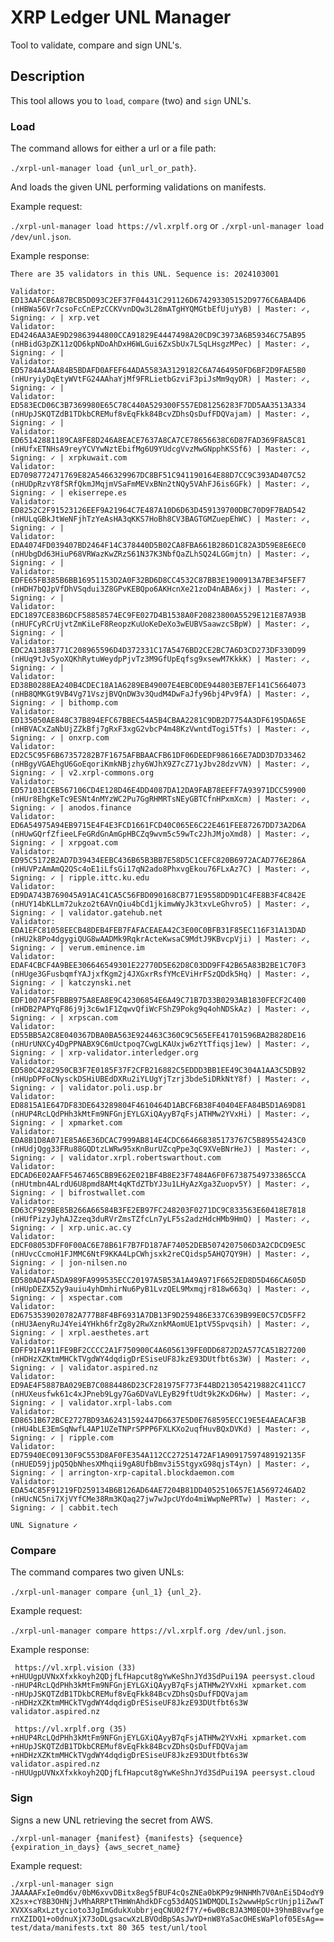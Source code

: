 # XRP Ledger UNL Manager

Tool to validate, compare and sign UNL's.

## Description

This tool allows you to `load`, `compare` (two) and `sign` UNL's.

### Load

The command allows for either a url or a file path:

`./xrpl-unl-manager load {unl_url_or_path}`.

And loads the given UNL performing validations on manifests.

Example request:

`./xrpl-unl-manager load https://vl.xrplf.org` or `./xrpl-unl-manager load /dev/unl.json`.

Example response:

```
There are 35 validators in this UNL. Sequence is: 2024103001 

Validator: ED13AAFCB6A87BCB5D093C2EF37F04431C291126D674293305152D9776C6ABA4D6 (nHBWa56Vr7csoFcCnEPzCCKVvnDQw3L28mATgHYQMGtbEfUjuYyB) | Master: ✓, Signing: ✓ | xrp.vet
Validator: ED4246AA3AE9D29863944800CCA91829E4447498A20CD9C3973A6B59346C75AB95 (nHBidG3pZK11zQD6kpNDoAhDxH6WLGui6ZxSbUx7LSqLHsgzMPec) | Master: ✓, Signing: ✓ |  
Validator: ED5784A43AA84B5BDAFD0AFEF64ADA5583A3129182C6A7464950FD6BF2D9FAE5B0 (nHUryiyDqEtyWVtFG24AAhaYjMf9FRLietbGzviF3piJsMm9qyDR) | Master: ✓, Signing: ✓ |  
Validator: ED583ECD06C3B7369980E65C78C440A529300F557ED81256283F7DD5AA3513A334 (nHUpJSKQTZdB1TDkbCREMuf8vEqFkk84BcvZDhsQsDufFDQVajam) | Master: ✓, Signing: ✓ |  
Validator: ED65142881189CA8FE8D246A8EACE7637A8CA7CE78656638C6D87FAD369F8A5C81 (nHUfxETNHsA9reyYCVYwNztEbifMg6U9YUdcgVvzMwGNpphKSSf6) | Master: ✓, Signing: ✓ | xrpkuwait.com
Validator: ED7098772471769E82A5466329967DC8BF51C941190164E88D7CC9C393AD407C52 (nHUDpRzvY8fSRfQkmJMqjmVSaFmMEVxBNn2tNQy5VAhFJ6is6GFk) | Master: ✓, Signing: ✓ | ekiserrepe.es
Validator: ED8252C2F91523126EEF9A21964C7E487A10D6D63D459139700DBC70D9F7BAD542 (nHULqGBkJtWeNFjhTzYeAsHA3qKKS7HoBh8CV3BAGTGMZuepEhWC) | Master: ✓, Signing: ✓ |  
Validator: EDA4074FD039407BD2464F14C378440D5B02CA8FBA661B286D1C82A3D59E8E6EC0 (nHUbgDd63HiuP68VRWazKwZRzS61N37K3NbfQaZLhSQ24LGGmjtn) | Master: ✓, Signing: ✓ |  
Validator: EDFE65FB385B6BB16951153D2A0F32BD6D8CC4532C87BB3E1900913A7BE34F5EF7 (nHDH7bQJpVfDhVSqdui3Z8GPvKEBQpo6AKHcnXe21zoD4nABA6xj) | Master: ✓, Signing: ✓ |  
Validator: EDC1897CE83B6DCF58858574EC9FE027D4B1538A0F20823800A5529E121E87A93B (nHUFCyRCrUjvtZmKiLeF8ReopzKuUoKeDeXo3wEUBVSaawzcSBpW) | Master: ✓, Signing: ✓ |  
Validator: EDC2A138B3771C208965596D4D372331C17A5476BD2CE2BC7A6D3CD273DF330D99 (nHUq9tJvSyoXQKhRytuWeydpPjvTz3M9GfUpEqfsg9xsewM7KkkK) | Master: ✓, Signing: ✓ |  
Validator: ED38B0288EA240B4CDEC18A1A6289EB49007E4EBC0DE944803EB7EF141C5664073 (nHB8QMKGt9VB4Vg71VszjBVQnDW3v3QudM4DwFaJfy96bj4Pv9fA) | Master: ✓, Signing: ✓ | bithomp.com
Validator: ED135050AE848C37B894EFC67BBEC54A5B4CBAA2281C9DB2D7754A3DF6195DA65E (nHBVACxZaNbUjZZkBfj7gRxF3xgG2vbcP4m48KzVwntdTogi5Tfs) | Master: ✓, Signing: ✓ | onxrp.com
Validator: ED2C5C95F6B67357282B7F1675AFBBAACFB61DF06DEEDF986166E7ADD3D7D33462 (nHBgyVGAEhgU6GoEqoriKmkNBjzhy6WJhX9Z7cZ71yJbv28dzvVN) | Master: ✓, Signing: ✓ | v2.xrpl-commons.org
Validator: ED571031CEB567106CD4E128D46E4DD4087DA12DA9FAB78EEFF7A93971DCC59900 (nHUr8EhgKeTc9ESNt4nMYzWC2Pu7GgRHMRTsNEyGBTCfnHPxmXcm) | Master: ✓, Signing: ✓ | anodos.finance
Validator: ED6A54975A94EB9715E4F4E3FCD1661FCD40C065E6C22E461FEE87267DD73A2D6A (nHUwGQrfZfieeLFeGRdGnAmGpHBCZq9wvm5c59wTc2JhJMjoXmd8) | Master: ✓, Signing: ✓ | xrpgoat.com
Validator: ED95C5172B2AD7D39434EEBC436B65B3BB7E58D5C1CEFC820B6972ACAD776E286A (nHUVPzAmAmQ2QSc4oE1iLfsGi17qN2ado8PhxvgEkou76FLxAz7C) | Master: ✓, Signing: ✓ | ripple.ittc.ku.edu
Validator: ED9DA743B769045A91AC41CA5C56FBD090168CB771E9558DD9D1C4FE8B3F4C842E (nHUY14bKLLm72ukzo2t6AVnQiu4bCd1jkimwWyJk3txvLeGhvro5) | Master: ✓, Signing: ✓ | validator.gatehub.net
Validator: EDA1EFC81058EECB48DEB4FEB7FAFACEAEA42C3E00C0BFB31F85EC116F31A13DAD (nHU2k8Po4dgygiQUG8wAADMk9RqkrActeKwsaC9MdtJ9KBvcpVji) | Master: ✓, Signing: ✓ | verum.eminence.im
Validator: EDAF4CBCF4A9BEE306646549301E22770D5E62D8C03DD9FF42B65A83B2BE1C70F3 (nHUge3GFusbqmfYAJjxfKgm2j4JXGxrRsfYMcEViHrFSzQDdk5Hq) | Master: ✓, Signing: ✓ | katczynski.net
Validator: EDF10074F5FBBB975A8EA8E9C42306854E6A49C71B7D33B0293AB1830FECF2C400 (nHDB2PAPYqF86j9j3c6w1F1ZqwvQfiWcFShZ9Pokg9q4ohNDSkAz) | Master: ✓, Signing: ✓ | xrpscan.com
Validator: ED55BB5A2C8E040367DBA0BA563E924463C360C9C565EFE41701596BA2B828DE16 (nHUrUNXCy4DgPPNABX9C6mUctpoq7CwgLKAUxjw6zYtTfiqsj1ew) | Master: ✓, Signing: ✓ | xrp-validator.interledger.org
Validator: ED580C4282950CB3F7E0185F37F2CFB216882C5EDDD3BB1EE49C304A1AA3C5DB92 (nHUpDPFoCNysckDSHiUBEdDXRu2iYLUgYjTzrj3bde5iDRkNtY8f) | Master: ✓, Signing: ✓ | validator.poli.usp.br
Validator: ED8815A1E647DF83DE643289804F4610464D1ABCF6B38F40404EFA84B5D1A69D81 (nHUP4RcLQdPHh3kMtFm9NFGnjEYLGXiQAyyB7qFsjATHMw2YVxHi) | Master: ✓, Signing: ✓ | xpmarket.com
Validator: EDA8B1D8A071E85A6E36DCAC7999AB814E4CDC664668385173767C5B89554243C0 (nHUdjQgg33FRu88GQDtzLWRw95xKnBurUZcqPpe3qC9XVeBNrHeJ) | Master: ✓, Signing: ✓ | validator.xrpl.robertswarthout.com
Validator: EDCAD6E02AAFF5467465CBB9E62E021BF4B8E23F7484A6F0F67387549733865CCA (nHUtmbn4ALrdU6U8pmd8AMt4qKTdZTbYJ3u1LHyAzXga3Zuopv5Y) | Master: ✓, Signing: ✓ | bifrostwallet.com
Validator: ED63CF929BE85B266A66584B3FE2EB97FC248203F0271DC9C833563E60418E7818 (nHUfPizyJyhAJZzeq3duRVrZmsTZfcLn7yLF5s2adzHdcHMb9HmQ) | Master: ✓, Signing: ✓ | xrp.unic.ac.cy
Validator: EDCF08053DFF0F00AC6E78B61F7B7FD187AF74052DEB5074207506D3A2CDCD9E5C (nHUvcCcmoH1FJMMC6NtF9KKA4LpCWhjsxk2reCQidsp5AHQ7QY9H) | Master: ✓, Signing: ✓ | jon-nilsen.no
Validator: ED580AD4FA5DA989FA999535ECC20197A5B53A1A49A971F6652ED8D5D466CA605D (nHUpDEZX5Zy9auiu4yhDmhirNu6PyB1LvzQEL9Mxmqjr818w663q) | Master: ✓, Signing: ✓ | xspectar.com
Validator: ED6753539020782A777B8F4BF6931A7DB13F9D259486E337C639B99E0C57CD5FF2 (nHU3AenyRuJ4Yei4YHkh6frZg8y2RwXznkMAomUE1ptV5Spvqsih) | Master: ✓, Signing: ✓ | xrpl.aesthetes.art
Validator: EDFF91FA911FE9BF2CCCC2A1F750900C4A6056139FE0DD6872D2A577CA51B27200 (nHDHzXZKtmMHCkTVgdWY4dqdigDrESiseUF8JkzE93DUtfbt6s3W) | Master: ✓, Signing: ✓ | validator.aspired.nz
Validator: ED9AE4F5887BA029EB7C0884486D23CF281975F773F44BD213054219882C411CC7 (nHUXeusfwk61c4xJPneb9Lgy7Ga6DVaVLEyB29ftUdt9k2KxD6Hw) | Master: ✓, Signing: ✓ | validator.xrpl-labs.com
Validator: ED8651B672BCE2727BD93A62431592447D6637E5D0E768595ECC19E5E4AEACAF3B (nHU4bLE3EmSqNwfL4AP1UZeTNPrSPPP6FXLKXo2uqfHuvBQxDVKd) | Master: ✓, Signing: ✓ | ripple.com
Validator: ED75940EC09130F9C553D8AF0FE354A112CC27251472AF1A90917597489192135F (nHUED59jjpQ5QbNhesXMhqii9gA8UfbBmv3i5StgyxG98qjsT4yn) | Master: ✓, Signing: ✓ | arrington-xrp-capital.blockdaemon.com
Validator: EDA54C85F91219FD259134B6B126AD64AE7204B81DD4052510657E1A5697246AD2 (nHUcNC5ni7XjVYfCMe38Rm3KQaq27jw7wJpcUYdo4miWwpNePRTw) | Master: ✓, Signing: ✓ | cabbit.tech

UNL Signature ✓
```

### Compare

The command compares two given UNLs:

`./xrpl-unl-manager compare {unl_1} {unl_2}`.

Example request:

`./xrpl-unl-manager compare https://vl.xrplf.org /dev/unl.json`.

Example response:

```
 https://vl.xrpl.vision (33)
+nHUUgpUVNxXfxkkoyh2QDjfLfHapcut8gYwKeShnJYd3SdPui19A peersyst.cloud
-nHUP4RcLQdPHh3kMtFm9NFGnjEYLGXiQAyyB7qFsjATHMw2YVxHi xpmarket.com
-nHUpJSKQTZdB1TDkbCREMuf8vEqFkk84BcvZDhsQsDufFDQVajam 
-nHDHzXZKtmMHCkTVgdWY4dqdigDrESiseUF8JkzE93DUtfbt6s3W validator.aspired.nz

 https://vl.xrplf.org (35)
+nHUP4RcLQdPHh3kMtFm9NFGnjEYLGXiQAyyB7qFsjATHMw2YVxHi xpmarket.com
+nHUpJSKQTZdB1TDkbCREMuf8vEqFkk84BcvZDhsQsDufFDQVajam 
+nHDHzXZKtmMHCkTVgdWY4dqdigDrESiseUF8JkzE93DUtfbt6s3W validator.aspired.nz
-nHUUgpUVNxXfxkkoyh2QDjfLfHapcut8gYwKeShnJYd3SdPui19A peersyst.cloud
```

### Sign

Signs a new UNL retrieving the secret from AWS.

`./xrpl-unl-manager {manifest} {manifests} {sequence} {expiration_in_days} {aws_secret_name}`

Example request:

`./xrpl-unl-manager sign JAAAAAFxIe0md6v/0bM6xvvDBitx8eg5fBUF4cQsZNEa0bKP9z9HNHMh7V0AnEi5D4odY9X2sx+cY8B3OHNjJvMhARRPtTHmWnAhdkDFcg53dAQS1WDMQDLIs2wwwHpScrUnjp1iZwwTXVXXsaRxLztycioto3JgImGdukXubbrjeqCNU02f7Y/+6w0BcBJA3M0EOU+39hmB8vwfgernXZIDQ1+o0dnuXjX73oDLgsacwXzLBVOdBpSAsJwYD+nW8YaSacOHEsWaPlof05EsAg== test/data/manifests.txt 80 365 test/unl/tool`
